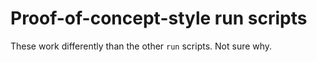 
Proof-of-concept-style run  scripts
===================================
These work differently than the other `run` scripts. Not sure why.
